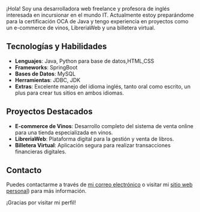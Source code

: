 

¡Hola! Soy una desarrolladora web freelance y profesora de inglés interesada en incursionar en el mundo IT. Actualmente estoy preparándome para la certificación OCA de Java y tengo experiencia en proyectos como un e-commerce de vinos, LibreriaWeb y una billetera virtual. 

## Tecnologías y Habilidades

- **Lenguajes**: Java, Python para base de datos,HTML,CSS
- **Frameworks**: SpringBoot
- **Bases de Datos**: MySQL
- **Herramientas**: JDBC, JDK
- **Extras**: Excelente manejo del idioma inglés, tanto oral como escrito, un plus para crear tus sitios en ambos idiomas.

## Proyectos Destacados

- **E-commerce de Vinos**: Desarrollo completo del sistema de venta online para una tienda especializada en vinos.
- **LibreriaWeb**: Plataforma digital para la gestión y venta de libros. 
- **Billetera Virtual**: Aplicación segura para realizar transacciones financieras digitales. 

## Contacto

Puedes contactarme a través de [mi correo electrónico](gianina.azcurra8@gmail.com) o visitar mi [sitio web personal](https://gianinazcurra.github.io/Mi-Portfolio/)) para más información.

¡Gracias por visitar mi perfil!


